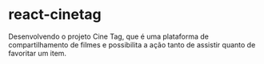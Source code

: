 # react-cinetag
 Desenvolvendo o projeto Cine Tag, que é uma plataforma de compartilhamento de filmes e possibilita a ação tanto de assistir quanto de favoritar um item.

